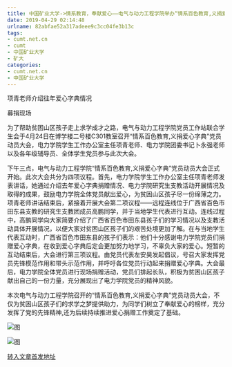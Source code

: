 ```yaml
---
title: 中国矿业大学->情系教育，奉献爱心——电气与动力工程学院举办“情系百色教育,义捐爱心字典”党员动员大会 | cumt.net.cn
date: 2019-04-29 02:14:48
urlname: 82abfae52a317adeee9c3cc04fe3b13c
tags: 
- cumt.net.cn
- cumt
- 中国矿业大学
- 矿大
categories:
- cumt.net.cn
- 中国矿业大学
---
```


项青老师介绍往年爱心字典情况

募捐现场

为了帮助贫困山区孩子走上求学成才之路，电气与动力工程学院党员工作站联合学生会于4月24日在博学楼二号楼C301教室召开“情系百色教育,义捐爱心字典”党员动员大会，电力学院学生工作办公室主任项青老师、电力学院团委书记卜永强老师以及各年级辅导员、全体学生党员参与此次大会。

下午三点，电气与动力工程学院“情系百色教育,义捐爱心字典”党员动员大会正式开始。此次大会共分为四项议程。首先，电力学院学生工作办公室主任项青老师发表讲话，她通过介绍去年爱心字典捐赠情况、电力学院研究生支教活动开展情况及取得的成果，鼓励电力学院全体党员献出爱心，为贫困山区孩子尽一份绵薄之力。项青老师讲话结束后，紧接着开展大会第二项议程——远程连线位于广西省百色市田东县支教的研究生支教团成员高鹏同学，并于当地学生代表进行互动。连线过程中，高鹏同学向大家简要介绍了广西省百色市田东县孩子们的学习情况以及支教活动具体开展情况，以便大家对贫困山区孩子们的艰苦处境更加了解。在与当地学生代表互动时，广西省百色市田东县的孩子们表示：他们十分感谢电力学院党员们捐赠爱心字典，在收到爱心字典后定会更加努力地学习，不辜负大家的爱心。短暂的互动结束后，大会进行第三项议程。由党员代表左安昊发起倡议，号召大家发挥党员先锋模范作用和带头示范作用，并呼吁各位党员行动起来捐赠爱心字典。大会最后，电力学院全体党员进行现场捐赠活动，党员们排起长队，积极为贫困山区孩子献出自己的一份力量，充分展现出了电力学院党员的精神风貌。

本次电气与动力工程学院召开的“情系百色教育,义捐爱心字典”党员动员大会，不仅为贫困山区孩子们的求学之梦提供助力，为同学们树立了奉献爱心的榜样，充分发挥了党的先锋精神,还为后续持续推进爱心捐赠工作奠定了基础。

![图](http://xwzx.cumt.edu.cn/_upload/article/images/7e/f1/1358327f46e7a96383b1be7110c6/2d178ed2-41e6-466a-8345-32891c3e8c31.png)

![图](http://xwzx.cumt.edu.cn/_upload/article/images/7e/f1/1358327f46e7a96383b1be7110c6/499f5b4a-862e-4a06-b249-96f749088228.jpg)

[转入文章首发地址](http://xwzx.cumt.edu.cn/f7/13/c523a522003/page.htm)